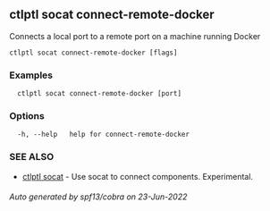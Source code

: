 ## ctlptl socat connect-remote-docker

Connects a local port to a remote port on a machine running Docker

```
ctlptl socat connect-remote-docker [flags]
```

### Examples

```
  ctlptl socat connect-remote-docker [port]

```

### Options

```
  -h, --help   help for connect-remote-docker
```

### SEE ALSO

* [ctlptl socat](ctlptl_socat.md)	 - Use socat to connect components. Experimental.

###### Auto generated by spf13/cobra on 23-Jun-2022
